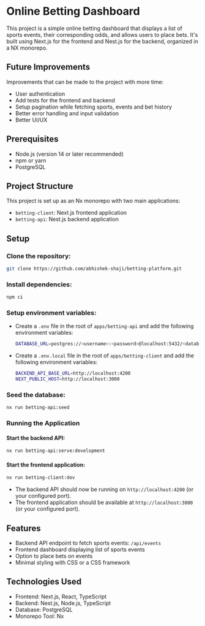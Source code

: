 # Online Betting Dashboard

This project is a simple online betting dashboard that displays a list of sports events, their corresponding odds, and allows users to place bets. It's built using Next.js for the frontend and Nest.js for the backend, organized in a NX monorepo.

## Future Improvements
Improvements that can be made to the project with more time:
- User authentication
- Add tests for the frontend and backend
- Setup pagination while fetching sports, events and bet history
- Better error handling and input validation
- Better UI/UX

## Prerequisites

- Node.js (version 14 or later recommended)
- npm or yarn
- PostgreSQL

## Project Structure

This project is set up as an Nx monorepo with two main applications:

- `betting-client`: Next.js frontend application
- `betting-api`: Nest.js backend application

## Setup

### Clone the repository:
```bash
git clone https://github.com/abhishek-shaji/betting-platform.git
```
### Install dependencies:
```bash
npm ci
```
### Setup environment variables:
   - Create a `.env` file in the root of `apps/betting-api` and add the following environment variables:
     ```bash
     DATABASE_URL=postgres://<username>:<password>@localhost:5432/<database>
     ```
   - Create a `.env.local` file in the root of `apps/betting-client` and add the following environment variables:
     ```bash
     BACKEND_API_BASE_URL=http://localhost:4200
     NEXT_PUBLIC_HOST=http://localhost:3000
      ```
### Seed the database:
```bash
nx run betting-api:seed
```

### Running the Application
#### Start the backend API:
```bash
nx run betting-api:serve:development
```
#### Start the frontend application:
```bash
nx run betting-client:dev
```

- The backend API should now be running on `http://localhost:4200` (or your configured port).
- The frontend application should be available at `http://localhost:3000` (or your configured port).

## Features

- Backend API endpoint to fetch sports events: `/api/events`
- Frontend dashboard displaying list of sports events
- Option to place bets on events
- Minimal styling with CSS or a CSS framework

## Technologies Used

- Frontend: Next.js, React, TypeScript
- Backend: Nest.js, Node.js, TypeScript
- Database: PostgreSQL
- Monorepo Tool: Nx
